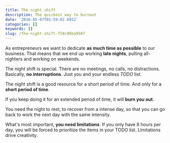 ```yaml
---
title: The night shift
description: The quickest way to burnout
date: '2016-05-07T01:59:02.605Z'
categories: []
keywords: []
slug: /the-night-shift-f58c96ba9587
---
```


As entrepreneurs we want to dedicate **as much time as possible** to our business. That means that we end up working **late nights**, pulling all-nighters and working on weekends.

The night shift is special. There are no meetings, no calls, no distractions. Basically, **no interruptions**. Just you and your endless _TODO_ list.

The night shift is a good resource for a short period of time. And only for a **short period of time**.

If you keep doing it for an extended period of time, it will **burn you out**.

You need the night to rest, to recover from a intense day, so that you can go back to work the next day with the same intensity.

What's most important, **you need limitations**. If you only have 8 hours per day, you will be forced to prioritize the items in your TODO list. Limitations drive creativity.